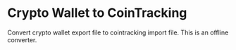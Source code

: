 
# Crypto Wallet to CoinTracking
Convert crypto wallet export file to cointracking import file. This is an offline converter.
